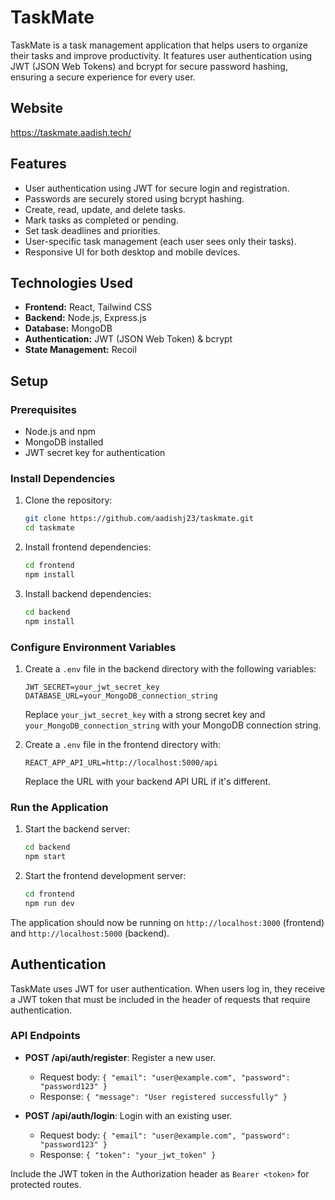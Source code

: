 # TaskMate

TaskMate is a task management application that helps users to organize their tasks and improve productivity. It features user authentication using JWT (JSON Web Tokens) and bcrypt for secure password hashing, ensuring a secure experience for every user.

## Website
https://taskmate.aadish.tech/

## Features

- User authentication using JWT for secure login and registration.
- Passwords are securely stored using bcrypt hashing.
- Create, read, update, and delete tasks.
- Mark tasks as completed or pending.
- Set task deadlines and priorities.
- User-specific task management (each user sees only their tasks).
- Responsive UI for both desktop and mobile devices.

## Technologies Used

- **Frontend:** React, Tailwind CSS
- **Backend:** Node.js, Express.js
- **Database:** MongoDB
- **Authentication:** JWT (JSON Web Token) & bcrypt
- **State Management:** Recoil

## Setup

### Prerequisites

- Node.js and npm
- MongoDB installed
- JWT secret key for authentication

### Install Dependencies

1. Clone the repository:

   ```bash
   git clone https://github.com/aadishj23/taskmate.git
   cd taskmate
   ```

2. Install frontend dependencies:

   ```bash
   cd frontend
   npm install
   ```

3. Install backend dependencies:

   ```bash
   cd backend
   npm install
   ```

### Configure Environment Variables

1. Create a `.env` file in the backend directory with the following variables:

   ```
   JWT_SECRET=your_jwt_secret_key
   DATABASE_URL=your_MongoDB_connection_string
   ```

   Replace `your_jwt_secret_key` with a strong secret key and `your_MongoDB_connection_string` with your MongoDB connection string.

2. Create a `.env` file in the frontend directory with:

   ```
   REACT_APP_API_URL=http://localhost:5000/api
   ```

   Replace the URL with your backend API URL if it's different.

### Run the Application

1. Start the backend server:

   ```bash
   cd backend
   npm start
   ```

2. Start the frontend development server:

   ```bash
   cd frontend
   npm run dev
   ```

The application should now be running on `http://localhost:3000` (frontend) and `http://localhost:5000` (backend).

## Authentication

TaskMate uses JWT for user authentication. When users log in, they receive a JWT token that must be included in the header of requests that require authentication.

### API Endpoints

- **POST /api/auth/register**: Register a new user.
  - Request body: `{ "email": "user@example.com", "password": "password123" }`
  - Response: `{ "message": "User registered successfully" }`

- **POST /api/auth/login**: Login with an existing user.
  - Request body: `{ "email": "user@example.com", "password": "password123" }`
  - Response: `{ "token": "your_jwt_token" }`

Include the JWT token in the Authorization header as `Bearer <token>` for protected routes.